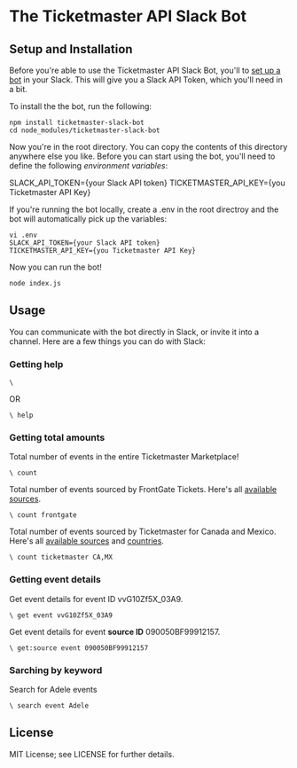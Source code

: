 # The Ticketmaster API Slack Bot


## Setup and Installation

Before you're able to use the Ticketmaster API Slack Bot, you'll to [set up a bot](https://api.slack.com/bot-users) in your Slack. This will give you a Slack API Token, which you'll need in a bit.

To install the the bot, run the following:

```bashp
npm install ticketmaster-slack-bot
cd node_modules/ticketmaster-slack-bot
```

Now you're in the root directory. You can copy the contents of this directory anywhere else you like. Before you can start using the bot, you'll need to define the following *environment variables*:

SLACK_API_TOKEN={your Slack API token}
TICKETMASTER_API_KEY={you Ticketmaster API Key}

If you're running the bot locally, create a .env in the root directroy and the bot will automatically pick up the variables:

```bashp
vi .env
SLACK_API_TOKEN={your Slack API token}
TICKETMASTER_API_KEY={you Ticketmaster API Key}
```

Now you can run the bot!

```bashp
node index.js
```

## Usage

You can communicate with the bot directly in Slack, or invite it into a channel. Here are a few things you can do with Slack:

### Getting help

```
\
```

OR

```
\ help
```

### Getting total amounts

Total number of events in the entire Ticketmaster Marketplace!

```
\ count
```

Total number of events sourced by FrontGate Tickets. Here's all [available sources](http://developer.ticketmaster.com/products-and-docs/apis/discovery/v2/#supported-sources).

```
\ count frontgate
```

Total number of events sourced by Ticketmaster for Canada and Mexico. Here's all [available sources](http://developer.ticketmaster.com/products-and-docs/apis/discovery/v2/#supported-sources) and [countries](http://developer.ticketmaster.com/products-and-docs/apis/discovery/v2/#supported-country-codes).

```
\ count ticketmaster CA,MX
```

### Getting event details

Get event details for event ID vvG10Zf5X_03A9.

```
\ get event vvG10Zf5X_03A9
```

Get event details for event **source ID** 090050BF99912157.

```
\ get:source event 090050BF99912157
```

### Sarching by keyword

Search for Adele events

```
\ search event Adele
```


## License

MIT License; see LICENSE for further details.